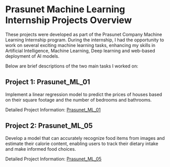 # Prasunet Machine Learning Internship Projects Overview

These projects were developed as part of the Prasunet Company Machine Learning Internship program. 
During the internship, I had the opportunity to work on several exciting machine learning tasks, enhancing my skills in Artificial Intelligence, Machine Learning, Deep learning and web-based deployment of AI models.

Below are brief descriptions of the two main tasks I worked on:

## Project 1: Prasunet_ML_01
Implement a linear regression model to predict the prices of houses based on their square footage and the number of bedrooms and bathrooms.

Detailed Project Information: [Prasunet_ML_01](./Prasunet_ML_01/README.md)

## Project 2: Prasunet_ML_05
Develop a model that can accurately recognize food items from images and estimate their calorie content, enabling users to track their dietary intake and make informed food choices.

Detailed Project Information: [Prasunet_ML_05](./Prasunet_ML_05/README.md)
